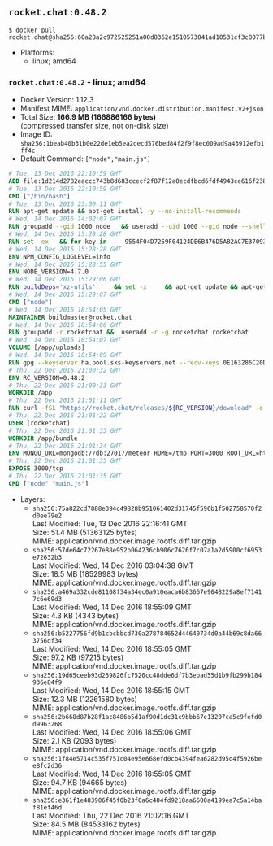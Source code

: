 ## `rocket.chat:0.48.2`

```console
$ docker pull rocket.chat@sha256:60a28a2c972525251a00d8362e1510573041ad10531cf3c8077b0f0781092c09
```

-	Platforms:
	-	linux; amd64

### `rocket.chat:0.48.2` - linux; amd64

-	Docker Version: 1.12.3
-	Manifest MIME: `application/vnd.docker.distribution.manifest.v2+json`
-	Total Size: **166.9 MB (166886166 bytes)**  
	(compressed transfer size, not on-disk size)
-	Image ID: `sha256:1beab40b31b0e22de1eb5ea2decd576bed84f2f9f8ec009ad9a43912efb1ff4c`
-	Default Command: `["node","main.js"]`

```dockerfile
# Tue, 13 Dec 2016 22:10:59 GMT
ADD file:1d214d2782eaccc743b8d683ccecf2f87f12a0ecdfbcd6fdf4943ce616f23870 in / 
# Tue, 13 Dec 2016 22:10:59 GMT
CMD ["/bin/bash"]
# Tue, 13 Dec 2016 23:00:11 GMT
RUN apt-get update && apt-get install -y --no-install-recommends 		ca-certificates 		curl 		wget 	&& rm -rf /var/lib/apt/lists/*
# Wed, 14 Dec 2016 14:02:07 GMT
RUN groupadd --gid 1000 node   && useradd --uid 1000 --gid node --shell /bin/bash --create-home node
# Wed, 14 Dec 2016 15:28:28 GMT
RUN set -ex   && for key in     9554F04D7259F04124DE6B476D5A82AC7E37093B     94AE36675C464D64BAFA68DD7434390BDBE9B9C5     0034A06D9D9B0064CE8ADF6BF1747F4AD2306D93     FD3A5288F042B6850C66B31F09FE44734EB7990E     71DCFD284A79C3B38668286BC97EC7A07EDE3FC1     DD8F2338BAE7501E3DD5AC78C273792F7D83545D     B9AE9905FFD7803F25714661B63B535A4C206CA9     C4F0DFFF4E8C1A8236409D08E73BC641CC11F4C8   ; do     gpg --keyserver ha.pool.sks-keyservers.net --recv-keys "$key";   done
# Wed, 14 Dec 2016 15:28:28 GMT
ENV NPM_CONFIG_LOGLEVEL=info
# Wed, 14 Dec 2016 15:28:55 GMT
ENV NODE_VERSION=4.7.0
# Wed, 14 Dec 2016 15:29:06 GMT
RUN buildDeps='xz-utils'     && set -x     && apt-get update && apt-get install -y $buildDeps --no-install-recommends     && rm -rf /var/lib/apt/lists/*     && curl -SLO "https://nodejs.org/dist/v$NODE_VERSION/node-v$NODE_VERSION-linux-x64.tar.xz"     && curl -SLO "https://nodejs.org/dist/v$NODE_VERSION/SHASUMS256.txt.asc"     && gpg --batch --decrypt --output SHASUMS256.txt SHASUMS256.txt.asc     && grep " node-v$NODE_VERSION-linux-x64.tar.xz\$" SHASUMS256.txt | sha256sum -c -     && tar -xJf "node-v$NODE_VERSION-linux-x64.tar.xz" -C /usr/local --strip-components=1     && rm "node-v$NODE_VERSION-linux-x64.tar.xz" SHASUMS256.txt.asc SHASUMS256.txt     && apt-get purge -y --auto-remove $buildDeps     && ln -s /usr/local/bin/node /usr/local/bin/nodejs
# Wed, 14 Dec 2016 15:29:07 GMT
CMD ["node"]
# Wed, 14 Dec 2016 18:54:05 GMT
MAINTAINER buildmaster@rocket.chat
# Wed, 14 Dec 2016 18:54:06 GMT
RUN groupadd -r rocketchat &&  useradd -r -g rocketchat rocketchat
# Wed, 14 Dec 2016 18:54:07 GMT
VOLUME [/app/uploads]
# Wed, 14 Dec 2016 18:54:09 GMT
RUN gpg --keyserver ha.pool.sks-keyservers.net --recv-keys 0E163286C20D07B9787EBE9FD7F9D0414FD08104
# Thu, 22 Dec 2016 21:00:32 GMT
ENV RC_VERSION=0.48.2
# Thu, 22 Dec 2016 21:00:33 GMT
WORKDIR /app
# Thu, 22 Dec 2016 21:01:11 GMT
RUN curl -fSL "https://rocket.chat/releases/${RC_VERSION}/download" -o rocket.chat.tgz &&  curl -fSL "https://rocket.chat/releases/${RC_VERSION}/asc" -o rocket.chat.tgz.asc &&  gpg --batch --verify rocket.chat.tgz.asc rocket.chat.tgz &&  tar zxvf rocket.chat.tgz &&  rm rocket.chat.tgz rocket.chat.tgz.asc &&  cd bundle/programs/server &&  npm install
# Thu, 22 Dec 2016 21:01:22 GMT
USER [rocketchat]
# Thu, 22 Dec 2016 21:01:33 GMT
WORKDIR /app/bundle
# Thu, 22 Dec 2016 21:01:34 GMT
ENV MONGO_URL=mongodb://db:27017/meteor HOME=/tmp PORT=3000 ROOT_URL=http://localhost:3000 Accounts_AvatarStorePath=/app/uploads
# Thu, 22 Dec 2016 21:01:35 GMT
EXPOSE 3000/tcp
# Thu, 22 Dec 2016 21:01:35 GMT
CMD ["node" "main.js"]
```

-	Layers:
	-	`sha256:75a822cd7888e394c49828b951061402d31745f596b1f502758570f2d0ee79e2`  
		Last Modified: Tue, 13 Dec 2016 22:16:41 GMT  
		Size: 51.4 MB (51363125 bytes)  
		MIME: application/vnd.docker.image.rootfs.diff.tar.gzip
	-	`sha256:57de64c72267e88e952b064236cb906c7626f7c07a1a2d5900cf6953e72632b3`  
		Last Modified: Wed, 14 Dec 2016 03:04:38 GMT  
		Size: 18.5 MB (18529983 bytes)  
		MIME: application/vnd.docker.image.rootfs.diff.tar.gzip
	-	`sha256:a469a332cde81108f34a34ec0a910eaca6b83667e9048229a8ef71417c6e69d3`  
		Last Modified: Wed, 14 Dec 2016 18:55:09 GMT  
		Size: 4.3 KB (4343 bytes)  
		MIME: application/vnd.docker.image.rootfs.diff.tar.gzip
	-	`sha256:b5227756fd9b1cbcbbcd730a278784652d44640734d0a44b69c8da663756df34`  
		Last Modified: Wed, 14 Dec 2016 18:55:05 GMT  
		Size: 97.2 KB (97215 bytes)  
		MIME: application/vnd.docker.image.rootfs.diff.tar.gzip
	-	`sha256:19d65ceeb93d259826fc7520cc48dde6df7b3ebad55d1b9fb299b184936e84f9`  
		Last Modified: Wed, 14 Dec 2016 18:55:15 GMT  
		Size: 12.3 MB (12261580 bytes)  
		MIME: application/vnd.docker.image.rootfs.diff.tar.gzip
	-	`sha256:2b668d87b28f1ac8486b5d1af90d1dc31c9bbb67e13207ca5c9fefd0d9963268`  
		Last Modified: Wed, 14 Dec 2016 18:55:06 GMT  
		Size: 2.1 KB (2093 bytes)  
		MIME: application/vnd.docker.image.rootfs.diff.tar.gzip
	-	`sha256:1f84e5714c535f751c04e95e668efd0cb4394fea6282d95d4f5926bee8fc2d36`  
		Last Modified: Wed, 14 Dec 2016 18:55:05 GMT  
		Size: 94.7 KB (94665 bytes)  
		MIME: application/vnd.docker.image.rootfs.diff.tar.gzip
	-	`sha256:e361f1e483906f45f0b23f0a6c404fd9218aa6600a4199ea7c5a14baf81ef46d`  
		Last Modified: Thu, 22 Dec 2016 21:02:16 GMT  
		Size: 84.5 MB (84533162 bytes)  
		MIME: application/vnd.docker.image.rootfs.diff.tar.gzip
